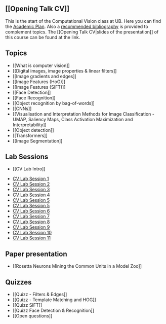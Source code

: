 ## [[Opening Talk CV]]
This is the start of the Computational Vision class at UB. Here you can find the [Academic Plan](http://grad.ub.edu/grad3/plae/AccesInformePD?codiGiga=364315&curs=2023&recurs=pub_dossiers). Also a [recommended bibliography](https://cercabib.ub.edu/discovery/search?query=any,contains,GIGA%20364315&tab=LibraryCatalog&search_scope=MyInstitution&vid=34CSUC_UB:VU1&offset=0) is provided to complement topics. The [[Opening Talk CV|slides of the presentation]] of this course can be found at the link.

## Topics
- [[What is computer vision]]
- [[Digital images, image properties & linear filters]]
- [[Image gradients and edges]]
- [[Image Features (HoG)]]
- [[Image Features (SIFT)]]
- [[Face Detection]]
- [[Face Recognition]]
- [[Object recognition by bag-of-words]]
- [[CNNs]]
- [[Visualisation and Interpretation Methods for Image Classification - UMAP, Saliency Maps, Class Activation Maximization and Interpretability]]
- [[Object detection]]
- [[Transformers]]
- [[Image Segmentation]]
## Lab Sessions
- [[CV Lab Intro]]
* [CV Lab Session 1](https://github.com/MarioROT/CV-MAI/tree/main/Session%201)
* [CV Lab Session 2](https://github.com/MarioROT/CV-MAI/tree/main/Session%202)
* [CV Lab Session 3](https://github.com/MarioROT/CV-MAI/tree/main/Session%203)
* [CV Lab Session 4](https://github.com/MarioROT/CV-MAI/tree/main/Session%204)
* [CV Lab Session 5](https://github.com/MarioROT/CV-MAI/tree/main/Session%205)
* [CV Lab Session 5](https://github.com/MarioROT/CV-MAI/tree/main/Session%205)
* [CV Lab Session 6](https://github.com/MarioROT/CV-MAI/tree/main/Session%206)
* [CV Lab Session 7](https://github.com/MarioROT/CV-MAI/tree/main/Session%207)
* [CV Lab Session 8](https://github.com/MarioROT/CV-MAI/tree/main/Session%208)
* [CV Lab Session 9](https://github.com/MarioROT/CV-MAI/tree/main/Session%209)
* [CV Lab Session 10](https://github.com/MarioROT/CV-MAI/tree/main/Session%2010)
* [CV Lab Session 11](https://github.com/MarioROT/CV-MAI/tree/main/Session%2011)

## Paper presentation
- [[Rosetta Neurons Mining the Common Units in a Model Zoo]]

## Quizzes

* [[Quizz - Filters & Edges]]
* [[Quizz - Template Matching and HOG]]
* [[Quizz SIFT]]
* [[Quizz Face Detection & Recognition]]
* [[Open questions]]











